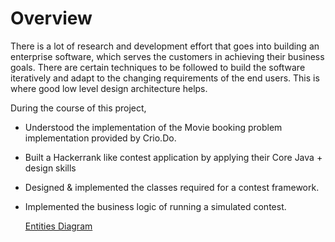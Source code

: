 # Overview
There is a lot of research and development effort that goes into building an enterprise software, which serves the customers in achieving their business goals. There are certain techniques to be followed to build the software iteratively and adapt to the changing requirements of the end users. This is where good low level design architecture helps. 

During the course of this project,

- Understood the implementation of the Movie booking problem implementation provided by Crio.Do.
- Built a Hackerrank like contest application by applying their Core Java + design skills
- Designed & implemented the classes required for a contest framework.
- Implemented the business logic of running a simulated contest.

  [Entities Diagram](https://directus.crio.do/assets/f9c45cd7-30b6-430b-b4f0-2aa8b31885fe?)
